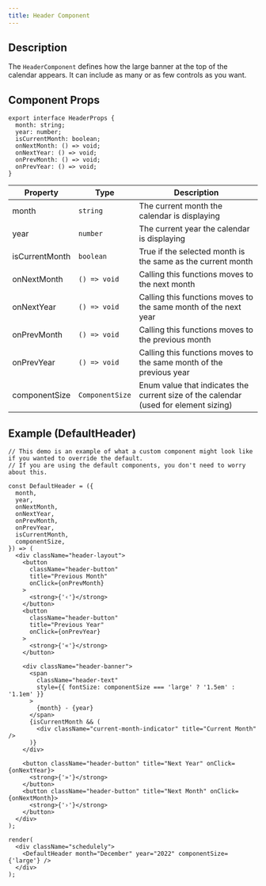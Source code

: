 ```yaml
---
title: Header Component
---
```


## Description

The `HeaderComponent` defines how the large banner at the top of the calendar appears. It can include as many or
as few controls as you want.

## Component Props

```tsx
export interface HeaderProps {
  month: string;
  year: number;
  isCurrentMonth: boolean;
  onNextMonth: () => void;
  onNextYear: () => void;
  onPrevMonth: () => void;
  onPrevYear: () => void;
}
```

| Property       | Type            | Description                                                                          |
| -------------- | --------------- | ------------------------------------------------------------------------------------ |
| month          | `string`        | The current month the calendar is displaying                                         |
| year           | `number`        | The current year the calendar is displaying                                          |
| isCurrentMonth | `boolean`       | True if the selected month is the same as the current month                          |
| onNextMonth    | `() => void`    | Calling this functions moves to the next month                                       |
| onNextYear     | `() => void`    | Calling this functions moves to the same month of the next year                      |
| onPrevMonth    | `() => void`    | Calling this functions moves to the previous month                                   |
| onPrevYear     | `() => void`    | Calling this functions moves to the same month of the previous year                  |
| componentSize  | `ComponentSize` | Enum value that indicates the current size of the calendar (used for element sizing) |

## Example (DefaultHeader)

```tsx live noInline
// This demo is an example of what a custom component might look like if you wanted to override the default.
// If you are using the default components, you don't need to worry about this.

const DefaultHeader = ({
  month,
  year,
  onNextMonth,
  onNextYear,
  onPrevMonth,
  onPrevYear,
  isCurrentMonth,
  componentSize,
}) => (
  <div className="header-layout">
    <button
      className="header-button"
      title="Previous Month"
      onClick={onPrevMonth}
    >
      <strong>{'‹'}</strong>
    </button>
    <button
      className="header-button"
      title="Previous Year"
      onClick={onPrevYear}
    >
      <strong>{'«'}</strong>
    </button>

    <div className="header-banner">
      <span
        className="header-text"
        style={{ fontSize: componentSize === 'large' ? '1.5em' : '1.1em' }}
      >
        {month} - {year}
      </span>
      {isCurrentMonth && (
        <div className="current-month-indicator" title="Current Month" />
      )}
    </div>

    <button className="header-button" title="Next Year" onClick={onNextYear}>
      <strong>{'»'}</strong>
    </button>
    <button className="header-button" title="Next Month" onClick={onNextMonth}>
      <strong>{'›'}</strong>
    </button>
  </div>
);

render(
  <div className="schedulely">
    <DefaultHeader month="December" year="2022" componentSize={'large'} />
  </div>
);
```
